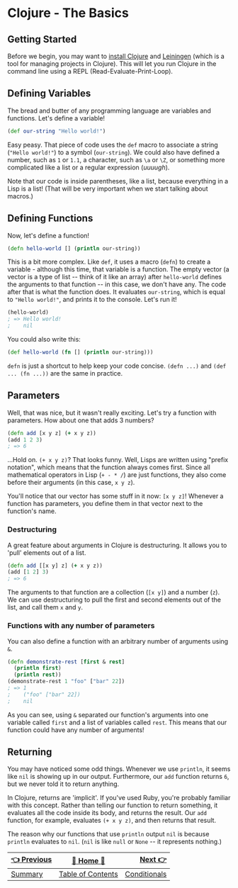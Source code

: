 # Clojure - The Basics

## Getting Started

Before we begin, you may want to [install Clojure](http://clojure.org/guides/getting_started)
and [Leiningen](http://leiningen.org/#install)
(which is a tool for managing projects in Clojure). This will let you run Clojure
in the command line using a REPL (Read-Evaluate-Print-Loop).

## Defining Variables
The bread and butter of any programming language are variables and functions.
Let's define a variable!
```clojure
(def our-string "Hello world!")
```
Easy peasy. That piece of code uses the `def` macro to associate a string
(`"Hello world!"`) to a symbol (`our-string`). We could also have defined a number,
such as `1` or `1.1`, a character, such as `\a` or `\Z`, or something more
complicated like a list or a regular expression (*uuuugh*).

Note that our code is inside parentheses, like a list, because everything in a
Lisp is a list! (That will be very important when we start talking about macros.)

## Defining Functions

Now, let's define a function!
```clojure
(defn hello-world [] (println our-string))
```
This is a bit more complex. Like `def`, it uses a macro (`defn`) to create a
variable - although this time, that variable is a function. The empty vector
(a vector is a type of list -- think of it like an array) after `hello-world`
defines the arguments to that function -- in this case, we don't have any.
The code after that is what the function does. It evaluates `our-string`,
which is equal to `"Hello world!"`, and prints it to the console. Let's run it!
```clojure
(hello-world)
; => Hello world!
;    nil
```
You could also write this:
```clojure
(def hello-world (fn [] (println our-string)))
```
`defn` is just a shortcut to help keep your code concise. `(defn ...)` and `(def ...
(fn ...))` are the same in practice.

## Parameters

Well, that was nice, but it wasn't really exciting. Let's try a function with
parameters. How about one that adds 3 numbers?
```clojure
(defn add [x y z] (+ x y z))
(add 1 2 3)
; => 6
```
...Hold on. `(+ x y z)`? That looks funny. Well, Lisps are written using "prefix
notation", which means that the function always comes first. Since all
mathematical operators in Lisp (`+ - * /`) are just functions, they also come
before their arguments (in this case, `x y z`).

You'll notice that our vector has some stuff in it now: `[x y z]`! Whenever
a function has parameters, you define them in that vector next to the function's
name.

### Destructuring

A great feature about arguments in Clojure is destructuring. It allows you to
'pull' elements out of a list.
```clojure
(defn add [[x y] z] (+ x y z))
(add [1 2] 3)
; => 6
```
The arguments to that function are a collection (`[x y]`) and a number (`z`).
We can use destructuring to pull the first and second elements out of the list,
and call them `x` and `y`.

### Functions with any number of parameters

You can also define a function with an arbitrary number of arguments using `&`.
```clojure
(defn demonstrate-rest [first & rest]
  (println first)
  (println rest))
(demonstrate-rest 1 "foo" ["bar" 22])
; => 1
;    ("foo" ["bar" 22])
;    nil
```
As you can see, using `&` separated our function's arguments into one variable
called `first` and a list of variables called `rest`. This means that our function
could have any number of arguments!

## Returning

You may have noticed some odd things. Whenever we use `println`, it seems like
`nil` is showing up in our output. Furthermore, our `add` function returns `6`,
but we never told it to return anything.

In Clojure, returns are 'implicit'. If you've used Ruby, you're probably
familiar with this concept. Rather than telling our function to return something,
it evaluates all the code inside its body, and returns the result. Our `add`
function, for example, evaluates `(+ x y z)`, and then returns that result.

The reason why our functions that use `println` output `nil` is because `println`
evaluates to `nil`. (`nil` is like `null` or `None` -- it represents nothing.)

| [:point_left: Previous](Clojure-Summary) | [:book: Home :book:](Clojure) | [Next :point_right:](Clojure-Conditionals)|
|:---|:---:|----:|
| [Summary](Clojure-Summary) | [Table of Contents](Clojure) | [Conditionals](/Clojure-Conditionals)|
